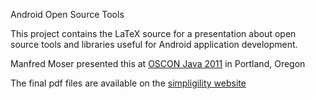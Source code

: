 Android Open Source Tools

This project contains the LaTeX source for a presentation about open source tools
and libraries useful for Android application development.

Manfred Moser presented this at [OSCON Java 2011](http://www.oscon.com/oscon2011/public/schedule/detail/19993) in Portland, Oregon

The final pdf files are available on the [simpligility website](http://www.simpligility.com/2011/07/android-open-source-development-tools-at-oscon-2011/)




